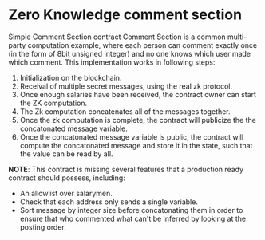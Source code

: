 # Zero Knowledge comment section

Simple Comment Section contract
Comment Section is a common multi-party computation example, where each person can comment exactly once (in the form of 8bit unsigned integer) and no one knows which user made which comment.
This implementation works in following steps:
1. Initialization on the blockchain.
2. Receival of multiple secret messages, using the real zk protocol.
3. Once enough salaries have been received, the contract owner can start the ZK computation.
4. The Zk computation concatenates all of the messages together.
5. Once the zk computation is complete, the contract will publicize the the concatonated message variable.
6. Once the concatonated message variable is public, the contract will compute the concatonated message and store it in
   the state, such that the value can be read by all.

**NOTE**: This contract is missing several features that a production ready contract should
possess, including:
- An allowlist over salarymen.
- Check that each address only sends a single variable.
- Sort message by integer size before concatonating them in order to ensure that who commented what can't be inferred by looking at the posting order.
